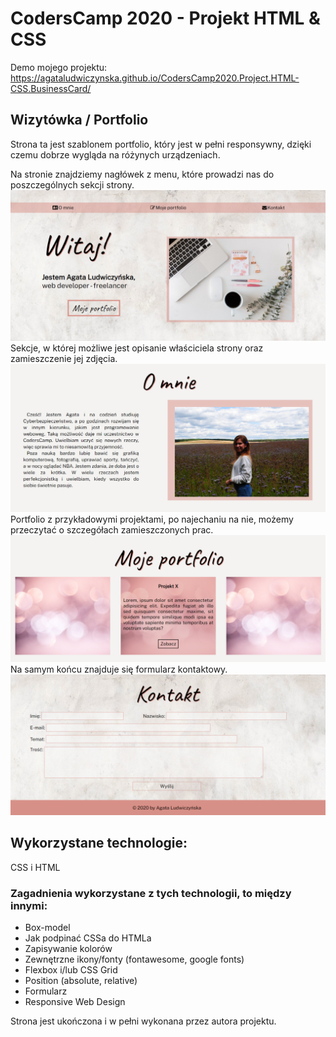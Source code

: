 # CodersCamp 2020 - Projekt HTML & CSS
Demo mojego projektu: https://agataludwiczynska.github.io/CodersCamp2020.Project.HTML-CSS.BusinessCard/

## Wizytówka / Portfolio

Strona ta jest szablonem portfolio, który jest w pełni responsywny, dzięki czemu dobrze wygląda na różynych urządzeniach. 

Na stronie znajdziemy nagłówek z menu, które prowadzi nas do poszczególnych sekcji strony.
![./photos/Naglowek_z_menu.png](./photos/Naglowek_z_menu.png)
Sekcje, w której możliwe jest opisanie właściciela strony oraz zamieszczenie jej zdjęcia.
![./photos/sekcja_o_mnie.png](./photos/sekcja_o_mnie.png)
Portfolio z przykładowymi projektami, po najechaniu na nie, możemy przeczytać o szczegółach zamieszczonych prac.
![./photos/sekcja_portfolio.png](./photos/sekcja_portfolio.png)
Na samym końcu znajduje się formularz kontaktowy.
![./photos/sekcja_kontakt.png](./photos/sekcja_kontakt.png)
## Wykorzystane technologie:
CSS i HTML

### Zagadnienia wykorzystane z tych technologii, to między innymi:
- Box-model
- Jak podpinać CSSa do HTMLa
- Zapisywanie kolorów
- Zewnętrzne ikony/fonty (fontawesome, google fonts)
- Flexbox i/lub CSS Grid
- Position (absolute, relative)
- Formularz
- Responsive Web Design

Strona jest ukończona i w pełni wykonana przez autora projektu. 